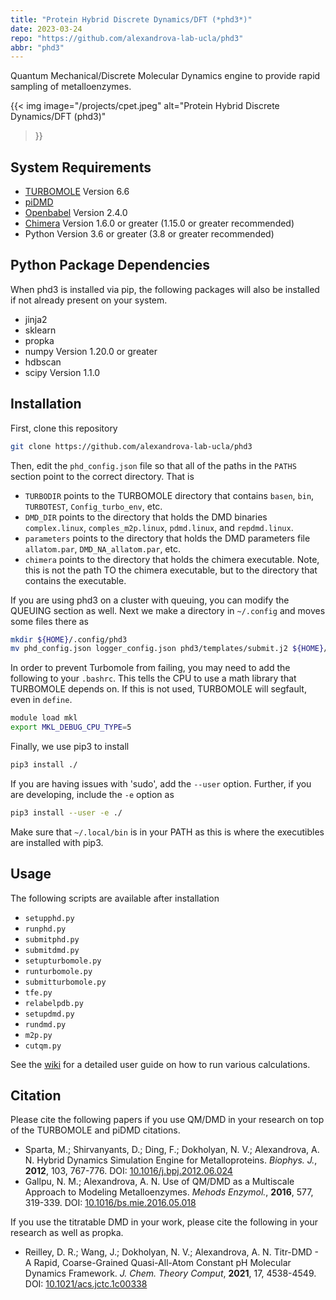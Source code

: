 ```yaml
---
title: "Protein Hybrid Discrete Dynamics/DFT (*phd3*)"
date: 2023-03-24
repo: "https://github.com/alexandrova-lab-ucla/phd3"
abbr: "phd3"
---
```

Quantum Mechanical/Discrete Molecular Dynamics engine to provide rapid sampling
of metalloenzymes.

{{<
  img image="/projects/cpet.jpeg" 
  alt="Protein Hybrid Discrete Dynamics/DFT (phd3)"
>}}

## System Requirements
- [TURBOMOLE](https://www.turbomole.org/) Version 6.6
- [piDMD](http://www.moleculesinaction.com/pdmd.html)
- [Openbabel](http://openbabel.org/wiki/Main_Page) Version 2.4.0
- [Chimera](https://www.cgl.ucsf.edu/chimera/) Version 1.6.0 or greater (1.15.0
  or greater recommended)
- Python Version 3.6 or greater (3.8 or greater recommended)

## Python Package Dependencies
When phd3 is installed via pip, the following packages will also be installed if
not already present on your system. 
- jinja2
- sklearn
- propka
- numpy Version 1.20.0 or greater
- hdbscan
- scipy Version 1.1.0

## Installation
First, clone this repository
```sh
git clone https://github.com/alexandrova-lab-ucla/phd3
```
Then, edit the `phd_config.json` file so that all of the paths in the `PATHS`
section point to the correct directory. That is
- `TURBODIR` points to the TURBOMOLE directory that contains `basen`, `bin`,
  `TURBOTEST`, `Config_turbo_env`, etc.
- `DMD_DIR` points to the directory that holds the DMD binaries `complex.linux`,
  `comples_m2p.linux`, `pdmd.linux`, and `repdmd.linux`. 
- `parameters` points to the directory that holds the DMD parameters file
  `allatom.par`, `DMD_NA_allatom.par`, etc.
- `chimera` points to the directory that holds the chimera executable. Note,
  this is not the path TO the chimera executable, but to the directory that
  contains the executable.

If you are using phd3 on a cluster with queuing, you can modify the QUEUING
section as well. Next we make a directory in `~/.config` and moves some files
there as

```sh
mkdir ${HOME}/.config/phd3
mv phd_config.json logger_config.json phd3/templates/submit.j2 ${HOME}/.config/phd3
``` 
In order to prevent Turbomole from failing, you may need to add the following to
your `.bashrc`. This tells the CPU to use a math library that TURBOMOLE depends
on. If this is not used, TURBOMOLE will segfault, even in `define`.
```sh
module load mkl
export MKL_DEBUG_CPU_TYPE=5
```
Finally, we use pip3 to install
```sh
pip3 install ./
```
If you are having issues with 'sudo', add the `--user` option. Further, if you
are developing, include the `-e` option as
```sh
pip3 install --user -e ./
``` 
Make sure that `~/.local/bin` is in your PATH as this is where the executibles
are installed with pip3.

## Usage
The following scripts are available after installation
- `setupphd.py`
- `runphd.py`
- `submitphd.py`
- `submitdmd.py`
- `setupturbomole.py`
- `runturbomole.py`
- `submitturbomole.py`
- `tfe.py`
- `relabelpdb.py`
- `setupdmd.py`
- `rundmd.py`
- `m2p.py`
- `cutqm.py`

See the [wiki](https://github.com/alexandrova-lab-ucla/phd3/wiki) for a detailed
user guide on how to run various calculations.

## Citation

Please cite the following papers if you use QM/DMD in your research on top of
the TURBOMOLE and piDMD citations.

- Sparta, M.; Shirvanyants, D.; Ding, F.; Dokholyan, N. V.; Alexandrova, A. N.
  Hybrid Dynamics Simulation Engine for Metalloproteins. *Biophys. J.*,
  **2012**, 103, 767-776. DOI:
  [10.1016/j.bpj.2012.06.024](https://dx.doi.org/10.1016/j.bpj.2012.06.024) 
- Gallpu, N. M.; Alexandrova, A. N. Use of QM/DMD as a Multiscale Approach to
  Modeling Metalloenzymes. *Mehods Enzymol.*, **2016**, 577, 319-339. DOI:
  [10.1016/bs.mie.2016.05.018](https://dx.doi.org/10.1016/bs.mie.2016.05.018)
  
If you use the titratable DMD in your work, please cite the following in your
research as well as propka.
- Reilley, D. R.; Wang, J.; Dokholyan, N. V.; Alexandrova, A. N. Titr-DMD - A
  Rapid, Coarse-Grained Quasi-All-Atom Constant pH Molecular Dynamics Framework.
  *J. Chem. Theory Comput*, **2021**, 17, 4538-4549. DOI:
  [10.1021/acs.jctc.1c00338](https://dx.doi.org/10.1021/acs.jctc.1c00338)
